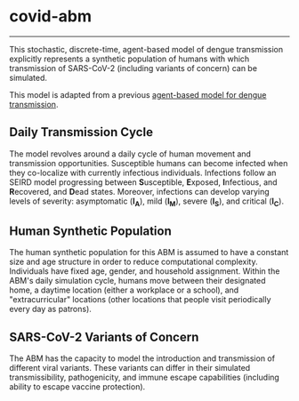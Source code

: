 # covid-abm
---
This stochastic, discrete-time, agent-based model of dengue transmission explicitly represents a synthetic population of humans with which transmission of SARS-CoV-2 (including variants of concern) can be simulated.

This model is adapted from a previous [agent-based model for dengue transmission](https://github.com/tjhladish/dengue).

## Daily Transmission Cycle
The model revolves around a daily cycle of human movement and transmission opportunities.
Susceptible humans can become infected when they co-localize with currently infectious individuals.
Infections follow an SEIRD model progressing between **S**usceptible, **E**xposed, **I**nfectious, and **R**ecovered, and **D**ead states. 
Moreover, infections can develop varying levels of severity: asymptomatic (**I<sub>A</sub>**), mild (**I<sub>M</sub>**), severe (**I<sub>S</sub>**), and critical (**I<sub>C</sub>**).

## Human Synthetic Population
The human synthetic population for this ABM is assumed to have a constant size and age structure in order to reduce computational complexity. Individuals have fixed age, gender, and household assignment.
Within the ABM's daily simulation cycle, humans move between their designated home, a daytime location (either a workplace or a school), and "extracurricular" locations (other locations that people visit periodically every day as patrons).

## SARS-CoV-2 Variants of Concern
The ABM has the capacity to model the introduction and transmission of different viral variants. These variants can differ in their simulated transmissibility, pathogenicity, and immune escape capabilities (including ability to escape vaccine protection).

